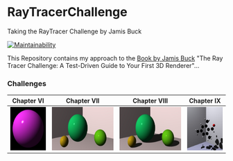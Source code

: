 # RayTracerChallenge
Taking the RayTracer Challenge by Jamis Buck

[![Maintainability](https://api.codeclimate.com/v1/badges/4638835bc3c9f4dd29ad/maintainability)](https://codeclimate.com/github/JensKrumsieck/RayTracerChallenge/maintainability)

This Repository contains my approach to the [Book by Jamis Buck](https://www.amazon.de/Ray-Tracer-Challenge-Test-Driven-Renderer/dp/1680502719) "The Ray Tracer Challenge: A Test-Driven Guide to Your First 3D Renderer"...
### Challenges
|Chapter VI|Chapter VII|Chapter VIII|Chapter IX|
|-|-|-|-|
|<img src="https://github.com/JensKrumsieck/RayTracerChallenge/blob/master/.github/renders/chapter%20vi.jpg" height="100"/>|<img src="https://github.com/JensKrumsieck/RayTracerChallenge/blob/master/.github/renders/chapter%20vii.jpg" height="100"/>|<img src="https://github.com/JensKrumsieck/RayTracerChallenge/blob/master/.github/renders/chapter%20viii.jpg" height="100"/>|<img src="https://github.com/JensKrumsieck/RayTracerChallenge/blob/master/.github/renders/chapter%20ix.jpg" height="100"/>|
